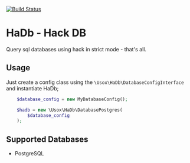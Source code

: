 [![Build Status](https://travis-ci.org/usox/hadb.svg?branch=master)](https://travis-ci.org/usox/hadb)

HaDb - Hack DB
==============

Query sql databases using hack in strict mode - that's all.

Usage
-----

Just create a config class using the `\Usox\HaDb\DatabaseConfigInterface` and
instantiate HaDb;

```php
	$database_config = new MyDatabaseConfig();

	$hadb = new \Usox\HaDb\DatabasePostgres(
		$database_config
	);
```

Supported Databases
-------------------

* PostgreSQL
